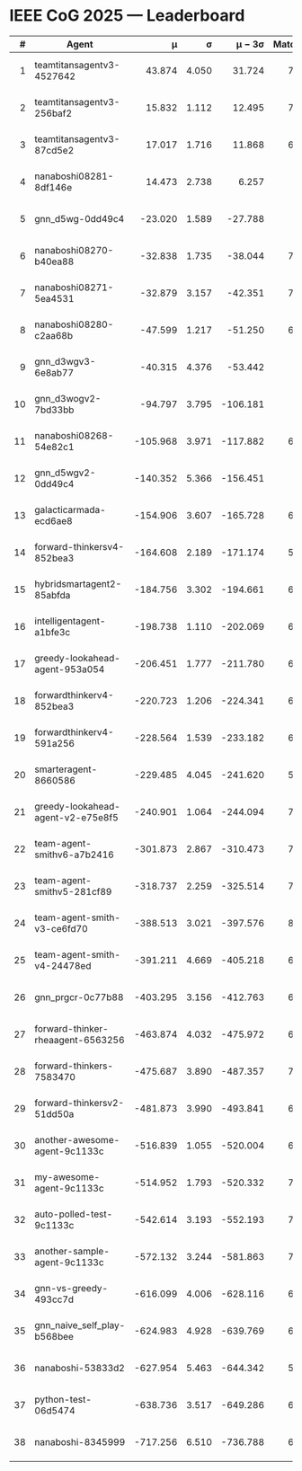 # IEEE CoG 2025 — Leaderboard

| # | Agent | μ | σ | μ − 3σ | Matches | Updated |
|---:|---|---:|---:|---:|---:|---|
| 1 | teamtitansagentv3-4527642 | 43.874 | 4.050 | 31.724 | 7656 | 2025-08-30 14:00 |
| 2 | teamtitansagentv3-256baf2 | 15.832 | 1.112 | 12.495 | 7116 | 2025-08-30 14:00 |
| 3 | teamtitansagentv3-87cd5e2 | 17.017 | 1.716 | 11.868 | 6900 | 2025-08-30 14:00 |
| 4 | nanaboshi08281-8df146e | 14.473 | 2.738 | 6.257 | 276 | 2025-08-30 14:00 |
| 5 | gnn_d5wg-0dd49c4 | -23.020 | 1.589 | -27.788 | 160 | 2025-08-30 14:00 |
| 6 | nanaboshi08270-b40ea88 | -32.838 | 1.735 | -38.044 | 7360 | 2025-08-30 14:00 |
| 7 | nanaboshi08271-5ea4531 | -32.879 | 3.157 | -42.351 | 7398 | 2025-08-30 14:00 |
| 8 | nanaboshi08280-c2aa68b | -47.599 | 1.217 | -51.250 | 6858 | 2025-08-30 14:00 |
| 9 | gnn_d3wgv3-6e8ab77 | -40.315 | 4.376 | -53.442 | 158 | 2025-08-30 14:00 |
| 10 | gnn_d3wogv2-7bd33bb | -94.797 | 3.795 | -106.181 | 274 | 2025-08-30 14:00 |
| 11 | nanaboshi08268-54e82c1 | -105.968 | 3.971 | -117.882 | 6980 | 2025-08-30 14:00 |
| 12 | gnn_d5wgv2-0dd49c4 | -140.352 | 5.366 | -156.451 | 226 | 2025-08-30 14:00 |
| 13 | galacticarmada-ecd6ae8 | -154.906 | 3.607 | -165.728 | 6920 | 2025-08-30 14:00 |
| 14 | forward-thinkersv4-852bea3 | -164.608 | 2.189 | -171.174 | 5902 | 2025-08-30 14:00 |
| 15 | hybridsmartagent2-85abfda | -184.756 | 3.302 | -194.661 | 6288 | 2025-08-30 14:00 |
| 16 | intelligentagent-a1bfe3c | -198.738 | 1.110 | -202.069 | 6154 | 2025-08-30 14:00 |
| 17 | greedy-lookahead-agent-953a054 | -206.451 | 1.777 | -211.780 | 6644 | 2025-08-30 14:00 |
| 18 | forwardthinkerv4-852bea3 | -220.723 | 1.206 | -224.341 | 6126 | 2025-08-30 14:00 |
| 19 | forwardthinkerv4-591a256 | -228.564 | 1.539 | -233.182 | 6083 | 2025-08-30 14:00 |
| 20 | smarteragent-8660586 | -229.485 | 4.045 | -241.620 | 5869 | 2025-08-30 14:00 |
| 21 | greedy-lookahead-agent-v2-e75e8f5 | -240.901 | 1.064 | -244.094 | 7316 | 2025-08-30 14:00 |
| 22 | team-agent-smithv6-a7b2416 | -301.873 | 2.867 | -310.473 | 7600 | 2025-08-30 14:00 |
| 23 | team-agent-smithv5-281cf89 | -318.737 | 2.259 | -325.514 | 7660 | 2025-08-30 14:00 |
| 24 | team-agent-smith-v3-ce6fd70 | -388.513 | 3.021 | -397.576 | 8258 | 2025-08-30 14:00 |
| 25 | team-agent-smith-v4-24478ed | -391.211 | 4.669 | -405.218 | 6938 | 2025-08-30 14:00 |
| 26 | gnn_prgcr-0c77b88 | -403.295 | 3.156 | -412.763 | 6670 | 2025-08-30 14:00 |
| 27 | forward-thinker-rheaagent-6563256 | -463.874 | 4.032 | -475.972 | 6308 | 2025-08-30 14:00 |
| 28 | forward-thinkers-7583470 | -475.687 | 3.890 | -487.357 | 7400 | 2025-08-30 14:00 |
| 29 | forward-thinkersv2-51dd50a | -481.873 | 3.990 | -493.841 | 6548 | 2025-08-30 14:00 |
| 30 | another-awesome-agent-9c1133c | -516.839 | 1.055 | -520.004 | 6860 | 2025-08-30 14:00 |
| 31 | my-awesome-agent-9c1133c | -514.952 | 1.793 | -520.332 | 7220 | 2025-08-30 14:00 |
| 32 | auto-polled-test-9c1133c | -542.614 | 3.193 | -552.193 | 7380 | 2025-08-30 14:00 |
| 33 | another-sample-agent-9c1133c | -572.132 | 3.244 | -581.863 | 7480 | 2025-08-30 14:00 |
| 34 | gnn-vs-greedy-493cc7d | -616.099 | 4.006 | -628.116 | 6100 | 2025-08-30 14:00 |
| 35 | gnn_naive_self_play-b568bee | -624.983 | 4.928 | -639.769 | 6100 | 2025-08-30 14:00 |
| 36 | nanaboshi-53833d2 | -627.954 | 5.463 | -644.342 | 5420 | 2025-08-30 14:00 |
| 37 | python-test-06d5474 | -638.736 | 3.517 | -649.286 | 6160 | 2025-08-30 14:00 |
| 38 | nanaboshi-8345999 | -717.256 | 6.510 | -736.788 | 6350 | 2025-08-30 14:00 |
